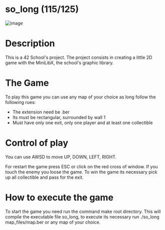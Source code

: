 # so_long (115/125)

![image](https://user-images.githubusercontent.com/100579404/215267282-62aca28f-3d30-4e4c-9f78-fdb4a16d81ca.png)


# Description

This is a 42 School's project. The project consists in creating a little 2D game with the MiniLibX, the school's graphic library.

# The Game
To play this game you can use any map of your choice as long follow the following rues:

- The extension need be .ber
- Its must be rectangular, surrounded by wall 1
- Must have only one exit, only one player and at least one collectible

# Control of play
You can use AWSD to move UP, DOWN, LEFT, RIGHT.

For restart the game press ESC or click on the red cross of window. If you touch the enemy you loose the game. To win the game its necessary pick up all collectible and pass for the exit.

# How to execute the game
To start the game you need run the command   make   root directory. This will compile the executable file so_long, to execute its necessary run   ./so_long map_files/map.ber or any map of your choice.
